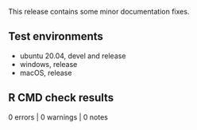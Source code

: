 This release contains some minor documentation fixes.


## Test environments

* ubuntu 20.04, devel and release
* windows, release
* macOS, release

## R CMD check results

0 errors | 0 warnings | 0 notes
